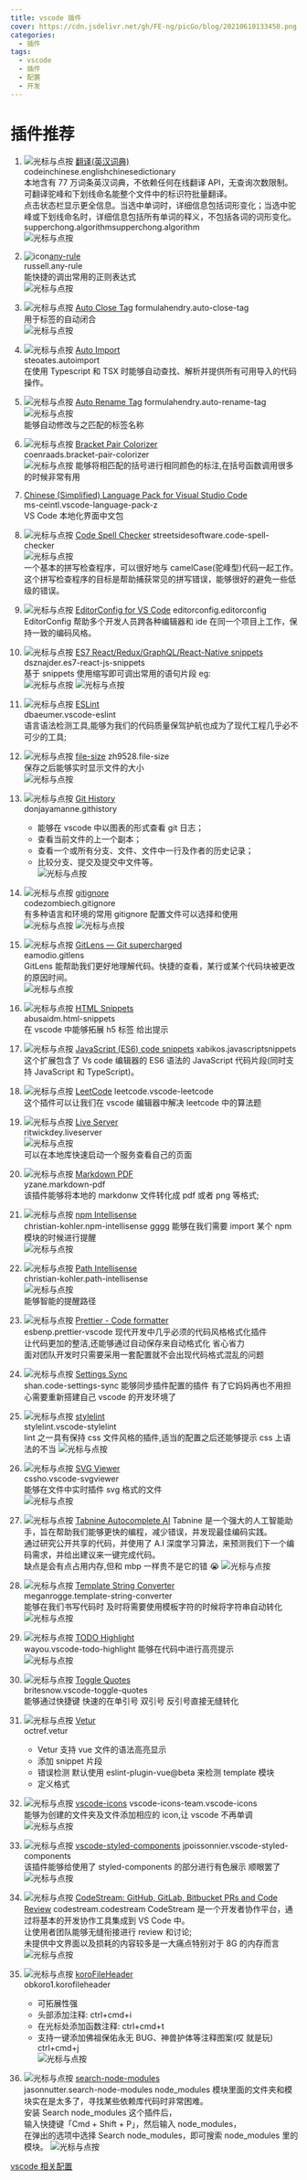 ```yaml
---
title: vscode 插件
cover: https://cdn.jsdelivr.net/gh/FE-ng/picGo/blog/20210610133450.png
categories:
  - 插件
tags:
  - vscode
  - 插件
  - 配置
  - 开发
---
```


# 插件推荐

1. <img class="iconPick" alt="光标与点按" src="https://cdn.jsdelivr.net/gh/FE-ng/picGo/blog/Microsoft.VisualStudio.Services.Icons.Default" /> [翻译(英汉词典)](https://marketplace.visualstudio.com/items?itemName=CodeInChinese.EnglishChineseDictionary)  
   codeinchinese.englishchinesedictionary  
   本地含有 77 万词条英汉词典，不依赖任何在线翻译 API，无查询次数限制。可翻译驼峰和下划线命名能整个文件中的标识符批量翻译。  
   点击状态栏显示更全信息。当选中单词时，详细信息包括词形变化；当选中驼峰或下划线命名时，详细信息包括所有单词的释义，不包括各词的词形变化。  
   supperchong.algorithmsupperchong.algorithm  
   <img class="image800" alt="光标与点按" src="https://cdn.jsdelivr.net/gh/FE-ng/picGo/blog/20210518143235.png" />
2. <img class="iconPick" src="https://cdn.jsdelivr.net/gh/FE-ng/picGo/blog/20210610180350.png "  alt="icon"/>[any-rule](https://marketplace.visualstudio.com/items?itemName=russell.any-rule)  
   russell.any-rule  
   能快捷的调出常用的正则表达式  
   <img class="image800" alt="光标与点按" src="https://cdn.jsdelivr.net/gh/FE-ng/picGo/blog/16f8e01a684a0a18" />
3. <img class="iconPick" alt="光标与点按" src="https://cdn.jsdelivr.net/gh/FE-ng/picGo/blog/8ae42633-a01e-460c-9ecd-df83ac13d360.png" /> [Auto Close Tag](https://marketplace.visualstudio.com/items?itemName=formulahendry.auto-close-tag)
   formulahendry.auto-close-tag  
   用于标签的自动闭合  
   <img class="image800" alt="光标与点按" src="https://cdn.jsdelivr.net/gh/FE-ng/picGo/blog/usage.gif" />

4. <img class="iconPick" alt="光标与点按" src="https://cdn.jsdelivr.net/gh/FE-ng/picGo/blog/56873c37-18fe-4d4a-b3e4-d482c19aa0d1.png" /> [Auto Import](https://marketplace.visualstudio.com/items?itemName=steoates.autoimport)  
   steoates.autoimport  
   在使用 Typescript 和 TSX 时能够自动查找、解析并提供所有可用导入的代码操作。
5. <img class="iconPick" alt="光标与点按" src="https://cdn.jsdelivr.net/gh/FE-ng/picGo/blog/20210518144626.png" /> [Auto Rename Tag](https://marketplace.visualstudio.com/items?itemName=formulahendry.auto-rename-tag)
   formulahendry.auto-rename-tag  
   <img class="image800" alt="光标与点按" src="https://cdn.jsdelivr.net/gh/FE-ng/picGo/blog/20210518144653.png" />  
   能够自动修改与之匹配的标签名称
6. <img class="iconPick" alt="光标与点按" src="https://cdn.jsdelivr.net/gh/FE-ng/picGo/blog/20210518144808.png" /> [Bracket Pair Colorizer](https://marketplace.visualstudio.com/items?itemName=CoenraadS.bracket-pair-colorizer)  
   coenraads.bracket-pair-colorizer  
   <img class="image800" alt="光标与点按" src="https://cdn.jsdelivr.net/gh/FE-ng/picGo/blog/20210518144924.png" />
   能够将相匹配的括号进行相同颜色的标注,在括号函数调用很多的时候非常有用
7. [Chinese (Simplified) Language Pack for Visual Studio Code](https://marketplace.visualstudio.com/items?itemName=MS-CEINTL.vscode-language-pack-zh-hans)  
   ms-ceintl.vscode-language-pack-z  
   VS Code 本地化界面中文包
8. <img class="iconPick" alt="光标与点按" src="https://cdn.jsdelivr.net/gh/FE-ng/picGo/blog/20210518145422.png" /> [Code Spell Checker](https://marketplace.visualstudio.com/items?itemName=streetsidesoftware.code-spell-checker)
   streetsidesoftware.code-spell-checker  
   <img class="image800" alt="光标与点按" src="https://cdn.jsdelivr.net/gh/FE-ng/picGo/blog/20210518145940.png" />  
   一个基本的拼写检查程序，可以很好地与 camelCase(驼峰型)代码一起工作。  
   这个拼写检查程序的目标是帮助捕获常见的拼写错误，能够很好的避免一些低级的错误。
9. <img class="iconPick" alt="光标与点按" src="https://cdn.jsdelivr.net/gh/FE-ng/picGo/blog/20210518193159.png" /> [EditorConfig for VS Code](https://editorconfig.org/)
   editorconfig.editorconfig  
   EditorConfig 帮助多个开发人员跨各种编辑器和 ide 在同一个项目上工作，保持一致的编码风格。
10. <img class="iconPick" alt="光标与点按" src="https://cdn.jsdelivr.net/gh/FE-ng/picGo/blog/20210519111210.png" /> [ES7 React/Redux/GraphQL/React-Native snippets](https://marketplace.visualstudio.com/items?itemName=dsznajder.es7-react-js-snippets)  
    dsznajder.es7-react-js-snippets  
     基于 snippets 使用缩写即可调出常用的语句片段 eg:  
     <img class="image800" alt="光标与点按" src="https://cdn.jsdelivr.net/gh/FE-ng/picGo/blog/20210519113321.png" />
    <img class="image800" alt="光标与点按" src="https://cdn.jsdelivr.net/gh/FE-ng/picGo/blog/20210519113342.png" />
11. <img class="iconPick" alt="光标与点按" src="https://cdn.jsdelivr.net/gh/FE-ng/picGo/blog/20210519113638.png" /> [ESLint](https://marketplace.visualstudio.com/items?itemName=dbaeumer.vscode-eslint)  
    dbaeumer.vscode-eslint  
    语言语法检测工具,能够为我们的代码质量保驾护航也成为了现代工程几乎必不可少的工具;
12. <img class="iconPick" alt="光标与点按" src="https://cdn.jsdelivr.net/gh/FE-ng/picGo/blog/20210519113933.png" /> [file-size](https://marketplace.visualstudio.com/items?itemName=zh9528.file-size)
    zh9528.file-size  
    保存之后能够实时显示文件的大小  
    <img class="image800" alt="光标与点按" src="https://cdn.jsdelivr.net/gh/FE-ng/picGo/blog/20210519114038.png" />
13. <img class="iconPick" alt="光标与点按" src="https://cdn.jsdelivr.net/gh/FE-ng/picGo/blog/20210519134016.png" /> [Git History](https://marketplace.visualstudio.com/items?itemName=donjayamanne.githistory)  
     donjayamanne.githistory
    - 能够在 vscode 中以图表的形式查看 git 日志；
    - 查看当前文件的上一个副本；
    - 查看一个或所有分支、文件、文件中一行及作者的历史记录；
    - 比较分支、提交及提交中文件等。  
      <img class="image800" alt="光标与点按" src="https://cdn.jsdelivr.net/gh/FE-ng/picGo/blog/gitLogv3.gif" />
14. <img class="iconPick" alt="光标与点按" src="https://cdn.jsdelivr.net/gh/FE-ng/picGo/blog/20210519142348.png" /> [gitignore](https://marketplace.visualstudio.com/items?itemName=codezombiech.gitignore)  
     codezombiech.gitignore  
    有多种语言和环境的常用 gitignore 配置文件可以选择和使用  
    <img class="image800" alt="光标与点按" src="https://cdn.jsdelivr.net/gh/FE-ng/picGo/blog/20210519142706.png" />
    <img class="image800" alt="光标与点按" src="https://cdn.jsdelivr.net/gh/FE-ng/picGo/blog/20210519142632.png" />
15. <img class="iconPick" alt="光标与点按" src="https://cdn.jsdelivr.net/gh/FE-ng/picGo/blog/20210519143042.png" /> [GitLens — Git supercharged](https://marketplace.visualstudio.com/items?itemName=eamodio.gitlens)  
     eamodio.gitlens  
     GitLens 能帮助我们更好地理解代码。快捷的查看，某行或某个代码块被更改的原因时间。  
    <img class="image80" alt="光标与点按" src="https://cdn.jsdelivr.net/gh/FE-ng/picGo/blog/revision-navigation.gif" />
16. <img class="iconPick" alt="光标与点按" src="https://cdn.jsdelivr.net/gh/FE-ng/picGo/blog/20210519143504.png" /> [HTML Snippets](https://marketplace.visualstudio.com/items?itemName=abusaidm.html-snippets)  
     abusaidm.html-snippets  
     在 vscode 中能够拓展 h5 标签 给出提示
17. <img class="iconPick" alt="光标与点按" src="https://cdn.jsdelivr.net/gh/FE-ng/picGo/blog/20210519144615.png" /> [JavaScript (ES6) code snippets](https://marketplace.visualstudio.com/items?itemName=xabikos.JavaScriptSnippets)
    xabikos.javascriptsnippets  
    这个扩展包含了 Vs code 编辑器的 ES6 语法的 JavaScript 代码片段(同时支持 JavaScript 和 TypeScript)。
18. <img class="iconPick" alt="光标与点按" src="https://cdn.jsdelivr.net/gh/FE-ng/picGo/blog/20210519144828.png" /> [LeetCode](https://marketplace.visualstudio.com/items?itemName=LeetCode.vscode-leetcode)
    leetcode.vscode-leetcode  
    这个插件可以让我们在 vscode 编辑器中解决 leetcode 中的算法题
19. <img class="iconPick" alt="光标与点按" src="https://cdn.jsdelivr.net/gh/FE-ng/picGo/blog/20210519145046.png" /> [Live Server](https://marketplace.visualstudio.com/items?itemName=ritwickdey.LiveServer)  
    ritwickdey.liveserver  
    <img class="image800" alt="光标与点按" src="https://cdn.jsdelivr.net/gh/FE-ng/picGo/blog/vscode-live-server-animated-demo.gif" />  
    可以在本地库快速启动一个服务查看自己的页面
20. <img class="iconPick" alt="光标与点按" src="https://cdn.jsdelivr.net/gh/FE-ng/picGo/blog/20210520163845.png" /> [Markdown PDF](https://marketplace.visualstudio.com/items?itemName=yzane.markdown-pdf)  
    yzane.markdown-pdf  
    该插件能够将本地的 markdonw 文件转化成 pdf 或者 png 等格式;
21. <img class="iconPick" alt="光标与点按" src="https://cdn.jsdelivr.net/gh/FE-ng/picGo/blog/20210520164121.png" /> [npm Intellisense](https://marketplace.visualstudio.com/items?itemName=christian-kohler.npm-intellisense)  
    christian-kohler.npm-intellisense gggg
    能够在我们需要 import 某个 npm 模块的时候进行提醒  
    <img class="image800" alt="光标与点按" src="https://cdn.jsdelivr.net/gh/FE-ng/picGo/blog/auto_complete.gif" />
22. <img class="iconPick" alt="光标与点按" src="https://cdn.jsdelivr.net/gh/FE-ng/picGo/blog/20210520164802.png" /> [Path Intellisense](https://marketplace.visualstudio.com/items?itemName=christian-kohler.path-intellisense)  
    christian-kohler.path-intellisense  
    <img class="image800" alt="光标与点按" src="https://cdn.jsdelivr.net/gh/FE-ng/picGo/blog/iaHeUiDeTUZuo.gif" />  
    能够智能的提醒路径
23. <img class="iconPick" alt="光标与点按" src="https://cdn.jsdelivr.net/gh/FE-ng/picGo/blog/20210520165152.png" /> [Prettier - Code formatter](https://marketplace.visualstudio.com/items?itemName=esbenp.prettier-vscode)  
     esbenp.prettier-vscode
    现代开发中几乎必须的代码风格格式化插件  
    让代码更加的整洁,还能够通过自动保存来自动格式化 省心省力  
    面对团队开发时只需要采用一套配置就不会出现代码格式混乱的问题
24. <img class="iconPick" alt="光标与点按" src="https://cdn.jsdelivr.net/gh/FE-ng/picGo/blog/20210520165716.png" /> [Settings Sync](https://marketplace.visualstudio.com/items?itemName=Shan.code-settings-sync)  
     shan.code-settings-sync
    能够同步插件配置的插件 有了它妈妈再也不用担心需要重新搭建自己 vscode 的开发环境了
25. <img class="iconPick" alt="光标与点按" src="https://cdn.jsdelivr.net/gh/FE-ng/picGo/blog/20210520165852.png" /> [stylelint](https://marketplace.visualstudio.com/items?itemName=stylelint.vscode-stylelint)  
     stylelint.vscode-stylelint  
    lint 之一具有保持 css 文件风格的插件,适当的配置之后还能够提示 css 上语法的不当
    <img class="image800" alt="光标与点按" src="https://cdn.jsdelivr.net/gh/FE-ng/picGo/blog/20210520165945.png" />
26. <img class="iconPick" alt="光标与点按" src="https://cdn.jsdelivr.net/gh/FE-ng/picGo/blog/20210520170117.png" /> [SVG Viewer](https://marketplace.visualstudio.com/items?itemName=cssho.vscode-svgviewer)  
    cssho.vscode-svgviewer  
    能够在文件中实时插件 svg 格式的文件  
    <img class="image800" alt="光标与点按" src="https://cdn.jsdelivr.net/gh/FE-ng/picGo/blog/from_context.gif" />
27. <img class="iconPick" alt="光标与点按" src="https://cdn.jsdelivr.net/gh/FE-ng/picGo/blog/20210520170335.png" /> [Tabnine Autocomplete AI](https://marketplace.visualstudio.com/items?itemName=TabNine.tabnine-vscode)
    Tabnine 是一个强大的人工智能助手，旨在帮助我们能够更快的编程，减少错误，并发现最佳编码实践。  
    通过研究公开共享的代码，并使用了 A.I 深度学习算法，来预测我们下一个编码需求，并给出建议来一键完成代码。  
    缺点是会有点占用内存,但和 mbp 一样贵不是它的错 😭
    <img class="image800" alt="光标与点按" src="https://cdn.jsdelivr.net/gh/FE-ng/picGo/blog/with-and-without-tabnine-java.gif" />
28. <img class="iconPick" alt="光标与点按" src="https://cdn.jsdelivr.net/gh/FE-ng/picGo/blog/20210520171001.png" /> [Template String Converter](https://marketplace.visualstudio.com/items?itemName=meganrogge.template-string-converter)  
    meganrogge.template-string-converter  
    能够在我们书写代码时 及时将需要使用模板字符的时候将字符串自动转化  
    <img class="image800" alt="光标与点按" src="https://cdn.jsdelivr.net/gh/FE-ng/picGo/blog/demo.gif" />
29. <img class="iconPick" alt="光标与点按" src="https://cdn.jsdelivr.net/gh/FE-ng/picGo/blog/20210520171224.png" /> [TODO Highlight](https://marketplace.visualstudio.com/items?itemName=wayou.vscode-todo-highlight)  
     wayou.vscode-todo-highlight
    能够在代码中进行高亮提示  
    <img class="image800" alt="光标与点按" src="https://cdn.jsdelivr.net/gh/FE-ng/picGo/blog/20210520171236.png" />
30. <img class="iconPick" alt="光标与点按" src="https://cdn.jsdelivr.net/gh/FE-ng/picGo/blog/20210520171441.png" /> [Toggle Quotes](https://marketplace.visualstudio.com/items?itemName=BriteSnow.vscode-toggle-quotes)  
    britesnow.vscode-toggle-quotes  
    能够通过快捷键 快速的在单引号 双引号 反引号直接无缝转化
31. <img class="iconPick" alt="光标与点按" src="https://cdn.jsdelivr.net/gh/FE-ng/picGo/blog/20210520173919.png" /> [Vetur](https://marketplace.visualstudio.com/items?itemName=octref.vetur)  
    octref.vetur
    - Vetur 支持 vue 文件的语法高亮显示
    - 添加 snippet 片段
    - 错误检测 默认使用 eslint-plugin-vue@beta 来检测 template 模块
    - 定义格式
32. <img class="iconPick" alt="光标与点按" src="https://cdn.jsdelivr.net/gh/FE-ng/picGo/blog/20210521113937.png" /> [vscode-icons](https://marketplace.visualstudio.com/items?itemName=vscode-icons-team.vscode-icons)
    vscode-icons-team.vscode-icons  
    能够为创建的文件夹及文件添加相应的 icon,让 vscode 不再单调  
    <img class="image800" alt="光标与点按" src="https://cdn.jsdelivr.net/gh/FE-ng/picGo/blog/screenshot.gif" />
33. <img class="iconPick" alt="光标与点按" src="https://cdn.jsdelivr.net/gh/FE-ng/picGo/blog/20210521114325.png" /> [vscode-styled-components](https://marketplace.visualstudio.com/items?itemName=jpoissonnier.vscode-styled-components)
    jpoissonnier.vscode-styled-components  
    该插件能够给使用了 styled-components 的部分进行有色展示 顺眼罢了
    <img class="image800" alt="光标与点按" src="https://cdn.jsdelivr.net/gh/FE-ng/picGo/blog/demo%20(1).gif" />
34. <img class="iconPick" alt="光标与点按" src="https://cdn.jsdelivr.net/gh/FE-ng/picGo/blog/20210521114613.png" /> [CodeStream: GitHub, GitLab, Bitbucket PRs and Code Review](https://marketplace.visualstudio.com/items?itemName=CodeStream.codestream)
    codestream.codestream
    CodeStream 是一个开发者协作平台，通过将基本的开发协作工具集成到 VS Code 中。  
    让使用者团队能够无缝衔接进行 review 和讨论;  
    未提供中文界面以及损耗的内容较多是一大痛点特别对于 8G 的内存而言  
    <img class="image800" alt="光标与点按" src="https://cdn.jsdelivr.net/gh/FE-ng/picGo/blog/PullRequest-VSC.gif" />
35. <img class="iconPick" alt="光标与点按" src="https://cdn.jsdelivr.net/gh/FE-ng/picGo/blog/20210521150740.png" /> [koroFileHeader](https://marketplace.visualstudio.com/items?itemName=OBKoro1.korofileheader)  
     obkoro1.korofileheader

    - 可拓展性强
    - 头部添加注释: ctrl+cmd+i
    - 在光标处添加函数注释: ctrl+cmd+t
    - 支持一键添加佛祖保佑永无 BUG、神兽护体等注释图案(哎 就是玩) ctrl+cmd+j  
      <img class="image800" alt="光标与点按" src="https://cdn.jsdelivr.net/gh/FE-ng/picGo/blog/example.gif" />

36. <img class="iconPick" alt="光标与点按" src="https://cdn.jsdelivr.net/gh/FE-ng/picGo/blog/20210521150740.png" /> [search-node-modules](https://marketplace.visualstudio.com/items?itemName=jasonnutter.search-node-modules)  
    jasonnutter.search-node-modules
    node_modules 模块里面的文件夹和模块实在是太多了，寻找某些依赖库代码时非常困难。  
    安装 Search node_modules 这个插件后，  
    输入快捷键「Cmd + Shift + P」，然后输入 node_modules，  
    在弹出的选项中选择 Search node_modules，即可搜索 node_modules 里的模块。
    <img class="image800" alt="光标与点按" src="https://raw.githubusercontent.com/jasonnutter/vscode-search-node-modules/master/img/demo.gif" />

[vscode 相关配置](https://juejin.cn/post/6844903826063884296)

